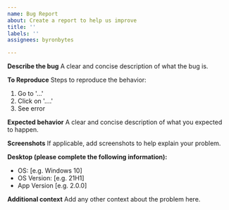 ```yaml
---
name: Bug Report
about: Create a report to help us improve
title: ''
labels: ''
assignees: byronbytes

---
```


**Describe the bug**
A clear and concise description of what the bug is.

**To Reproduce**
Steps to reproduce the behavior:
1. Go to '...'
2. Click on '....'
3. See error

**Expected behavior**
A clear and concise description of what you expected to happen.

**Screenshots**
If applicable, add screenshots to help explain your problem.

**Desktop (please complete the following information):**
 - OS: [e.g. Windows 10]
- OS Version: [e.g. 21H1]
 - App Version [e.g. 2.0.0]

**Additional context**
Add any other context about the problem here.

